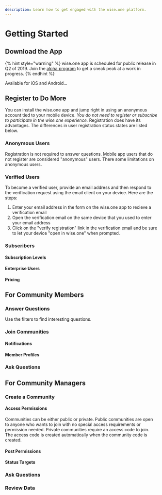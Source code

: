 ```yaml
---
description: Learn how to get engaged with the wise.one platform.
---
```


# Getting Started

## Download the App

{% hint style="warning" %}
wise.one app is scheduled for public release in Q2 of 2019. Join the [alpha program](https://www.wise.one/alpha) to get a sneak peak at a work in progress.
{% endhint %}

Available for iOS and Android...

## Register to Do More

You can install the wise.one app and jump right in using an anonymous account tied to your mobile device. _You do not need to register or subscribe to participate in the wise.one experience._ Registration does have its advantages. The differences in user registration status states are listed below. 

### Anonymous Users

Registration is not required to answer questions. Mobile app users that do not register are considered "anonymous" users. There some limitations on anonymous users.

### Verified Users

To become a verified user, provide an email address and then respond to the verification request using the email client on your device. Here are the steps:

1. Enter your email address in the form on the wise.one app to recieve a verification email
2. Open the verification email on the same device that you used to enter your email address
3. Click on the "verify registration" link in the verification email and be sure to let your device "open in wise.one" when prompted.

### Subscribers

#### Subscription Levels

#### Enterprise Users

#### Pricing

## For Community Members

### Answer Questions

Use the filters to find interesting questions.

### Join Communities

#### Notifications

#### Member Profiles

### Ask Questions

## For Community Managers

### Create a Community

#### Access Permissions

Communities can be either public or private. Public communities are open to anyone who wants to join with no special access requirements or permission needed. Private communities require an access code to join. The access code is created automatically when the community code is created. 

#### Post Permissions

#### Status Targets

### Ask Questions

### Review Data

